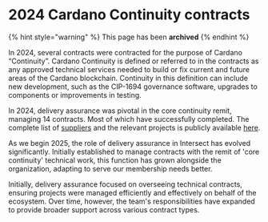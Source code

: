 # 2024 Cardano Continuity contracts

{% hint style="warning" %}
This page has been **archived**&#x20;
{% endhint %}

In 2024, several contracts were contracted for the purpose of Cardano “Continuity”. Cardano Continuity is defined or referred to in the contracts as any approved technical services needed to build or fix current and future areas of the Cardano blockchain. Continuity in this definition can include new development, such as the CIP-1694 governance software, upgrades to components or improvements in testing.&#x20;

In 2024, delivery assurance was pivotal in the core continuity remit, managing 14 contracts. Most of which have successfully completed. The complete list of [suppliers](cardano-continuity-suppliers/) and the relevant projects is publicly available [here](cardano-continuity-suppliers/cardano-continuity-reports/).

As we begin 2025, the role of delivery assurance in Intersect has evolved significantly. Initially established to manage contracts with the remit of 'core continuity' technical work, this function has grown alongside the organization, adapting to serve our membership needs better.

Initially, delivery assurance focused on overseeing technical contracts, ensuring projects were managed efficiently and effectively on behalf of the ecosystem. Over time, however, the team's responsibilities have expanded to provide broader support across various contract types.&#x20;

